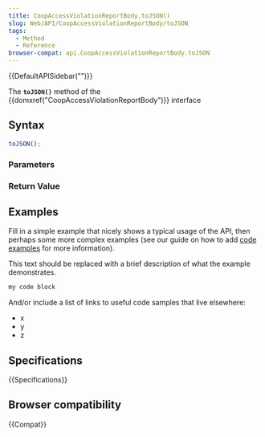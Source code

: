 ```yaml
---
title: CoopAccessViolationReportBody.toJSON()
slug: Web/API/CoopAccessViolationReportBody/toJSON
tags:
  - Method
  - Reference
browser-compat: api.CoopAccessViolationReportBody.toJSON
---
```

{{DefaultAPISidebar("")}}

The **`toJSON()`** method of the {{domxref("CoopAccessViolationReportBody")}} interface 

## Syntax

```js
toJSON();
```

### Parameters



### Return Value



## Examples

Fill in a simple example that nicely shows a typical usage of the API, then perhaps some more complex examples (see our guide on how to add [code examples](/en-US/docs/MDN/Contribute/Structures/Code_examples) for more information).

This text should be replaced with a brief description of what the example demonstrates.

```js
my code block
```

And/or include a list of links to useful code samples that live elsewhere:

*   x
*   y
*   z

## Specifications

{{Specifications}}

## Browser compatibility

{{Compat}}

